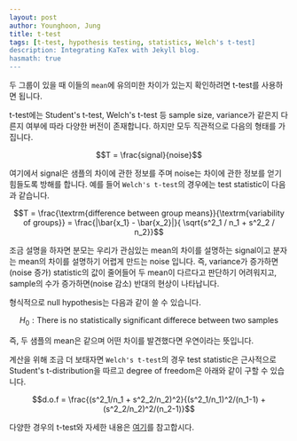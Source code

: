 ```yaml
---
layout: post
author: Younghoon, Jung
title: t-test
tags: [t-test, hypothesis testing, statistics, Welch's t-test]
description: Integrating KaTex with Jekyll blog.
hasmath: true
---
```


두 그룹이 있을 때 이들의 `mean`에 유의미한 차이가 있는지 확인하려면 t-test를 사용하면 됩니다.

<!--more-->

t-test에는 Student's t-test, Welch's t-test 등 sample size, variance가 같은지 다른지 여부에 따라 다양한 버전이 존재합니다. 하지만 모두 직관적으로 다음의 형태를 가집니다.

$$T = \frac{signal}{noise}$$

여기에서 signal은 샘플의 차이에 관한 정보를 주며 noise는 차이에 관한 정보를 얻기 힘들도록 방해를 합니다. 예를 들어 `Welch's t-test`의 경우에는 test statistic이 다음과 같습니다.

$$T = \frac{\textrm{difference between group means}}{\textrm{variability of groups}} = \frac{|\bar{x_1} - \bar{x_2}|}{
    \sqrt{s^2_1 / n_1 + s^2_2 / n_2}}$$

조금 설명을 하자면 분모는 우리가 관심있는 mean의 차이를 설명하는 signal이고 분자는 mean의 차이를 설명하기 어렵게 만드는 noise 입니다. 즉, variance가 증가하면(noise 증가) statistic의 값이 줄어들어 두 mean이 다르다고 판단하기 어려워지고, sample의 수가 증가하면(noise 감소) 반대의 현상이 나타납니다. 

형식적으로 null hypothesis는 다음과 같이 쓸 수 있습니다.

$$H_0: \textrm{There is no statistically significant differece between two samples}$$

즉, 두 샘플의 mean은 같으며 어떤 차이를 발견했다면 우연이라는 뜻입니다.

계산을 위해 조금 더 보태자면 `Welch's t-test`의 경우 test statistic은 근사적으로 Student's t-distribution을 따르고 degree of freedom은 아래와 같이 구할 수 있습니다.

$$d.o.f = \frac{(s^2_1/n_1 + s^2_2/n_2)^2}{(s^2_1/n_1)^2/(n_1-1) + (s^2_2/n_2)^2/(n_2-1)}$$

다양한 경우의 t-test와 자세한 내용은 [여기](https://www.investopedia.com/terms/t/t-test.asp)를 참고합시다.